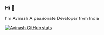 ### Hi 👋

I'm Avinash
A passionate Developer from India

[![Avinash GitHub stats](https://github-readme-stats.vercel.app/api?username=Avinash)](https://github.com/anuraghazra/github-readme-stats)
